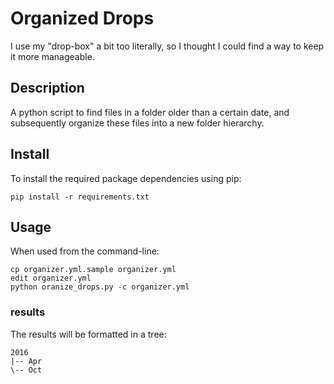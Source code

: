 # Organized Drops

I use my "drop-box" a bit too literally, so I thought I could find a way to
keep it more manageable.

## Description

A python script to find files in a folder older than a certain date, and
subsequently organize these files into a new folder hierarchy.

## Install

To install the required package dependencies using pip:

    pip install -r requirements.txt

## Usage

When used from the command-line:

    cp organizer.yml.sample organizer.yml
    edit organizer.yml
    python oranize_drops.py -c organizer.yml

### results

The results will be formatted in a tree:

    2016
    |-- Apr
    \-- Oct
